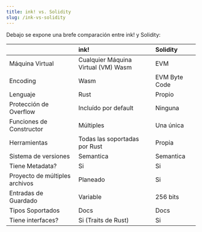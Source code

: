```yaml
---
title: ink! vs. Solidity
slug: /ink-vs-solidity
---
```


Debajo se expone una brefe comparación entre ink! y Solidity:

<div class="comparison">

||ink!|Solidity|
|:---|:---|:---|
|Máquina Virtual|Cualquier Máquina Virtual (VM) Wasm|EVM|
|Encoding|Wasm|EVM Byte Code|
|Lenguaje|Rust|Propio|
|Protección de Overflow|Incluído por default|Ninguna|
|Funciones de Constructor|Múltiples|Una única|
|Herramientas|Todas las soportadas por Rust|Propia|
|Sistema de versiones|Semantica|Semantica|
|Tiene Metadata?|Si|Si|
|Proyecto de múltiples archivos|Planeado|Si|
|Entradas de Guardado|Variable|256 bits|
|Tipos Soportados|Docs|Docs|
|Tiene interfaces?|Si (Traits de Rust)|Si|

</div>
